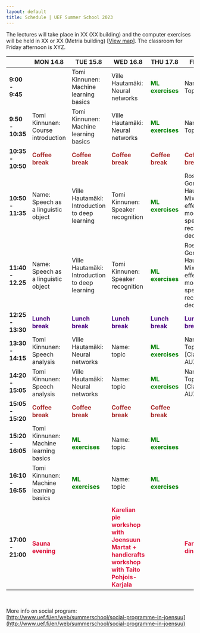 ```yaml
---
layout: default
title: Schedule | UEF Summer School 2023
---
```


The lectures will take place in XX (XX building) and the computer exercises will be held in XX or XX (Metria building) [[View map](photos/uef_map.png)]. The classroom for Friday afternoon is XYZ.

|                   | MON 14.8                                          | TUE 15.8                                                | WED 16.8                                          | THU 17.8                                          | FRI 18.8                                          |
|-------------------|---------------------------------------------------|---------------------------------------------------------|---------------------------------------------------|---------------------------------------------------|---------------------------------------------------|
| **9:00 - 9:45**   |                                                   | Tomi Kinnunen: Machine learning basics                       | Ville Hautamäki: Neural networks                        | <span style="color:green">**ML exercises**</span> | Name: Topic                 |
| **9:50 - 10:35**  | Tomi Kinnunen: Course introduction                     | Tomi Kinnunen: Machine learning basics                       | Ville Hautamäki: Neural networks                        | <span style="color:green">**ML exercises**</span> | Name: Topic                 |
| **10:35 - 10:50** | <span style="color:brown">**Coffee break**</span> | <span style="color:brown">**Coffee break**</span>       | <span style="color:brown">**Coffee break**</span> | <span style="color:brown">**Coffee break**</span>       | <span style="color:brown">**Coffee break**</span> |
| **10:50 - 11:35** | Name: Speech as a linguistic object             | Ville Hautamäki: Introduction to deep learning                | Tomi Kinnunen: Speaker recognition                     | <span style="color:green">**ML exercises**</span> | Rosa González Hautamäki: Mixed effects modeling of speaker recognition decisions |
| **11:40 - 12.25** | Name: Speech as a linguistic object             | Ville Hautamäki: Introduction to deep learning                | Tomi Kinnunen: Speaker recognition                     | <span style="color:green">**ML exercises**</span> | Rosa González Hautamäki: Mixed effects modeling of speaker recognition decisions |
| **12:25 - 13:30** | <span style="color:indigo">**Lunch break**</span> | <span style="color:indigo">**Lunch break**</span>       | <span style="color:indigo">**Lunch break**</span> | <span style="color:indigo">**Lunch break**</span>       | <span style="color:indigo">**Lunch break**</span>   |
| **13:30 - 14:15** | Tomi Kinnunen: Speech analysis                         | Ville Hautamäki: Neural networks                              | Name: topic                | <span style="color:green">**ML exercises**</span> | Name: Topic [Classroom: AUXYX]  |
| **14:20 - 15:05** | Tomi Kinnunen: Speech analysis                         | Ville Hautamäki: Neural networks                              | Name: topic                 | <span style="color:green">**ML exercises**</span> | Name: Topic [Classroom: AUXYZ]  |
| **15:05 - 15:20** | <span style="color:brown">**Coffee break**</span> | <span style="color:brown">**Coffee break**</span>       | <span style="color:brown">**Coffee break**</span> | <span style="color:brown">**Coffee break**</span>       |  |
| **15:20 - 16:05** | Tomi Kinnunen: Machine learning basics                 | <span style="color:green">**ML exercises**</span> | Name: topic                                               | <span style="color:green">**ML exercises**</span> |   |
| **16:10 - 16:55** | Tomi Kinnunen: Machine learning basics                 | <span style="color:green">**ML exercises**</span> | Name: topic                                               | <span style="color:green">**ML exercises**</span> |   |
|                   |                                                   |                                                         |                                                   |                                                         |                                                   |
| **17:00 - 21:00**  | <span style="color:crimson">**Sauna evening**</span>          |                                                         | <span style="color:crimson">**Karelian pie workshop with Joensuun Martat + handicrafts workshop with Taito Pohjois-Karjala**</span>                                                                        |                                                   |                 <span style="color:crimson">**Farewell dinner**                                  |

&nbsp;

More info on social program: [http://www.uef.fi/en/web/summerschool/social-programme-in-joensuu](http://www.uef.fi/en/web/summerschool/social-programme-in-joensuu)
&nbsp;

